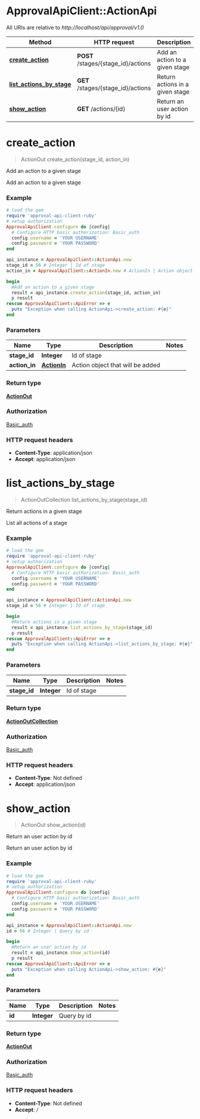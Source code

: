 # ApprovalApiClient::ActionApi

All URIs are relative to *http://localhost/api/approval/v1.0*

Method | HTTP request | Description
------------- | ------------- | -------------
[**create_action**](ActionApi.md#create_action) | **POST** /stages/{stage_id}/actions | Add an action to a given stage
[**list_actions_by_stage**](ActionApi.md#list_actions_by_stage) | **GET** /stages/{stage_id}/actions | Return actions in a given stage
[**show_action**](ActionApi.md#show_action) | **GET** /actions/{id} | Return an user action by id


# **create_action**
> ActionOut create_action(stage_id, action_in)

Add an action to a given stage

Add an action to a given stage

### Example
```ruby
# load the gem
require 'approval-api-client-ruby'
# setup authorization
ApprovalApiClient.configure do |config|
  # Configure HTTP basic authorization: Basic_auth
  config.username = 'YOUR USERNAME'
  config.password = 'YOUR PASSWORD'
end

api_instance = ApprovalApiClient::ActionApi.new
stage_id = 56 # Integer | Id of stage
action_in = ApprovalApiClient::ActionIn.new # ActionIn | Action object that will be added

begin
  #Add an action to a given stage
  result = api_instance.create_action(stage_id, action_in)
  p result
rescue ApprovalApiClient::ApiError => e
  puts "Exception when calling ActionApi->create_action: #{e}"
end
```

### Parameters

Name | Type | Description  | Notes
------------- | ------------- | ------------- | -------------
 **stage_id** | **Integer**| Id of stage | 
 **action_in** | [**ActionIn**](ActionIn.md)| Action object that will be added | 

### Return type

[**ActionOut**](ActionOut.md)

### Authorization

[Basic_auth](../README.md#Basic_auth)

### HTTP request headers

 - **Content-Type**: application/json
 - **Accept**: application/json



# **list_actions_by_stage**
> ActionOutCollection list_actions_by_stage(stage_id)

Return actions in a given stage

List all actions of a stage

### Example
```ruby
# load the gem
require 'approval-api-client-ruby'
# setup authorization
ApprovalApiClient.configure do |config|
  # Configure HTTP basic authorization: Basic_auth
  config.username = 'YOUR USERNAME'
  config.password = 'YOUR PASSWORD'
end

api_instance = ApprovalApiClient::ActionApi.new
stage_id = 56 # Integer | Id of stage

begin
  #Return actions in a given stage
  result = api_instance.list_actions_by_stage(stage_id)
  p result
rescue ApprovalApiClient::ApiError => e
  puts "Exception when calling ActionApi->list_actions_by_stage: #{e}"
end
```

### Parameters

Name | Type | Description  | Notes
------------- | ------------- | ------------- | -------------
 **stage_id** | **Integer**| Id of stage | 

### Return type

[**ActionOutCollection**](ActionOutCollection.md)

### Authorization

[Basic_auth](../README.md#Basic_auth)

### HTTP request headers

 - **Content-Type**: Not defined
 - **Accept**: application/json



# **show_action**
> ActionOut show_action(id)

Return an user action by id

Return an user action by id

### Example
```ruby
# load the gem
require 'approval-api-client-ruby'
# setup authorization
ApprovalApiClient.configure do |config|
  # Configure HTTP basic authorization: Basic_auth
  config.username = 'YOUR USERNAME'
  config.password = 'YOUR PASSWORD'
end

api_instance = ApprovalApiClient::ActionApi.new
id = 56 # Integer | Query by id

begin
  #Return an user action by id
  result = api_instance.show_action(id)
  p result
rescue ApprovalApiClient::ApiError => e
  puts "Exception when calling ActionApi->show_action: #{e}"
end
```

### Parameters

Name | Type | Description  | Notes
------------- | ------------- | ------------- | -------------
 **id** | **Integer**| Query by id | 

### Return type

[**ActionOut**](ActionOut.md)

### Authorization

[Basic_auth](../README.md#Basic_auth)

### HTTP request headers

 - **Content-Type**: Not defined
 - **Accept**: */*



